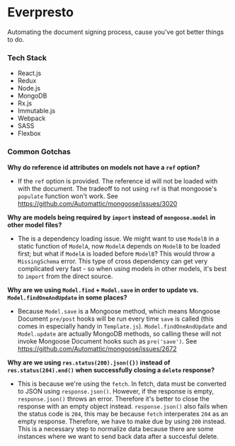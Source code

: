 # Everpresto

Automating the document signing process, cause you've got better things to do.

### Tech Stack

- React.js
- Redux
- Node.js
- MongoDB
- Rx.js
- Immutable.js
- Webpack
- SASS
- Flexbox

### Common Gotchas

**Why do reference id attributes on models not have a `ref` option?**
- If the `ref` option is provided. The reference id will not be loaded with with the document. The tradeoff to not using `ref` is that mongoose's `populate` function won't work. See https://github.com/Automattic/mongoose/issues/3020

**Why are models being required by `import` instead of `mongoose.model` in other model files?**
- The is a dependency loading issue. We might want to use `ModelB` in a static function of `ModelA`, now `ModelA` depends on `ModelB` to be loaded first; but what if `ModelA` is loaded before `ModelB`? This would throw a `MissingSchema` error. This type of cross dependency can get very complicated very fast - so when using models in other models, it's best to `import` from the direct source.

**Why are we using `Model.find` + `Model.save` in order to update vs. `Model.findOneAndUpdate` in some places?**
- Because `Model.save` is a Mongoose method, which means Mongoose Document `pre/post` hooks will be run every time `save` is called (this comes in especially handy in `Template.js`). `Model.findOneAndUpdate` and `Model.update` are actually MongoDB methods, so calling these will not invoke Mongoose Document hooks such as `pre('save')`. See https://github.com/Automattic/mongoose/issues/2672

**Why are we using `res.status(200).json({})` instead of `res.status(204).end()` when successfully closing a `delete` response?**
- This is because we're using the `fetch`. In fetch, data must be converted to JSON using `response.json()`. However, if the response is empty, `response.json()` throws an error. Therefore it's better to close the response with an empty object instead. `response.json()` also fails when the status code is `204`, this may be because `fetch` interperates `204` as an empty response. Therefore, we have to make due by using `200` instead. This is a necessary step to normalize data because there are some instances where we want to send back data after a succesful delete.
